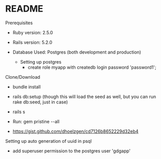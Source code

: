 # README

Prerequisites

* Ruby version: 2.5.0

* Rails version: 5.2.0

* Database Used: Postgres (both development and production)

  * Setting up postgres
    * create role myapp with createdb login password 'password1';
   


Clone/Download

* bundle install

* rails db:setup (though this will load the seed as well, but you can run rake db:seed, just in case)

* rails s

* Run: gem pristine --all

* https://gist.github.com/dhoelzgen/cd7126b8652229d32eb4



Setting up auto generation of uuid in psql
* add superuser permission to the postgres user 'gdgapp'



